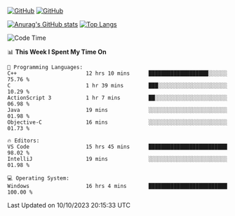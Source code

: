 [![GitHub](https://img.shields.io/github/followers/sharpxk?style=social)](https://github.com/sharpxk) [![GitHub](https://img.shields.io/github/stars/sharpxk?style=social)](https://github.com/sharpxk)

[![Anurag's GitHub stats](https://github-readme-stats-git-masterrstaa-rickstaa.vercel.app/api?username=sharpxk&hide=contribs,prs,issues&show_icons=true&theme=tokyonight)](https://github.com/anuraghazra/github-readme-stats)
[![Top Langs](https://github-readme-stats-git-masterrstaa-rickstaa.vercel.app/api/top-langs/?username=sharpxk&layout=compact&theme=tokyonight)](https://github.com/anuraghazra/github-readme-stats)

<!--START_SECTION:waka-->
![Code Time](http://img.shields.io/badge/Code%20Time-326%20hrs%2022%20mins-blue)

📊 **This Week I Spent My Time On** 

```text
💬 Programming Languages: 
C++                      12 hrs 10 mins      ███████████████████░░░░░░   75.76 % 
C                        1 hr 39 mins        ███░░░░░░░░░░░░░░░░░░░░░░   10.29 % 
ActionScript 3           1 hr 7 mins         ██░░░░░░░░░░░░░░░░░░░░░░░   06.98 % 
Java                     19 mins             ░░░░░░░░░░░░░░░░░░░░░░░░░   01.98 % 
Objective-C              16 mins             ░░░░░░░░░░░░░░░░░░░░░░░░░   01.73 % 

🔥 Editors: 
VS Code                  15 hrs 45 mins      █████████████████████████   98.02 % 
IntelliJ                 19 mins             ░░░░░░░░░░░░░░░░░░░░░░░░░   01.98 % 

💻 Operating System: 
Windows                  16 hrs 4 mins       █████████████████████████   100.00 % 
```


 Last Updated on 10/10/2023 20:15:33 UTC
<!--END_SECTION:waka-->
